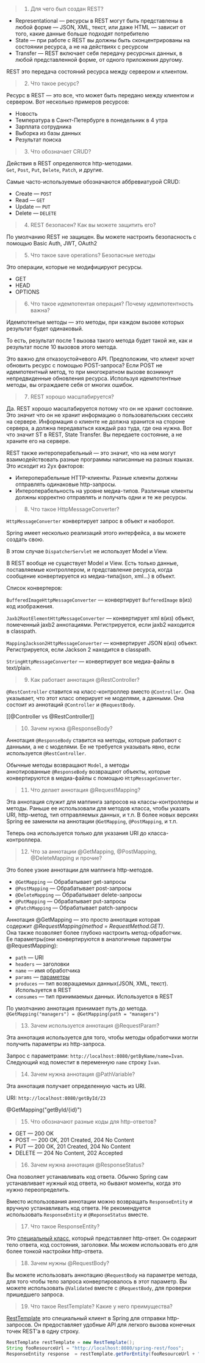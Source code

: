 > 1. Для чего был создан REST?

- Representational — ресурсы в REST могут быть представлены в любой форме — JSON, XML, текст, или даже HTML — зависит от того, какие данные больше подходят потребителю
- State — при работе с REST вы должны быть сконцентрированы на состоянии ресурса, а не на действиях с ресурсом
- Transfer — REST включает себя передачу ресурсных данных, в любой представленной форме, от одного приложения другому.

REST это передача состояний ресурса между сервером и клиентом.

> 2. Что такое ресурс?

Ресурс в REST — это все, что может быть передано между клиентом и сервером.  Вот несколько примеров ресурсов:

- Новость
- Температура в Санкт-Петербурге в понедельник в 4 утра
- Зарплата сотрудника
- Выборка из базы данных
- Результат поиска

> 3. Что обозначает CRUD?

Действия в REST определяются http-методами.  
`Get`, `Post`, `Put`, `Delete`, `Patch`, и другие.

Самые часто-используемые обозначаются аббревиатурой CRUD:

- Create — `POST`
- Read — `GET`
- Update — `PUT`
- Delete — `DELETE`

> 4. REST безопасен? Как вы можете защитить его?

По умолчанию REST не защищен. Вы можете настроить безопасность с помощью Basic Auth, JWT, OAuth2

> 5. Что такое save operations? Безопасные методы

Это операции, которые не модифицируют ресурсы.

- GET
- HEAD
- OPTIONS

> 6. Что такое идемпотентая операция? Почему идемпотентность важна? 

Идемпотентые методы — это методы, при каждом вызове которых результат будет одинаковый.

То есть, результат после 1 вызова такого метода будет такой же, как и результат после 10 вызовов этого метода.

Это важно для отказоустойчевого API. Предположим, что клиент хочет обновить ресурс с помощью POST-запроса? Если POST не идемпотентный метод, то при многократном вызове возникнут непредвиденные обновления ресурса. Используя идемпотентные методы, вы ограждаете себя от многих ошибок.

> 7. REST хорошо масштабируется?

Да. REST хорошо масштабируется потому что он не хранит состояние. Это значит что он не хранит информацию о пользовательских сессиях на сервере. Информация о клиенте не должна хранится на стороне сервера, а должна передаваться каждый раз туда, где она нужна. Вот что значит ST в REST, State Transfer. Вы передаете состояние, а не храните его на сервере.

REST также интероперабельный — это значит, что на нем могут взаимодействовать разные программы написанные на разных языках. Это исходит из 2ух факторов:

- Интероперабельные HTTP-клиенты. Разные клиенты должны отправлять одинаковые http-запросы.
- Интероперабельность на уровне медиа-типов. Различные клиенты должны корректно отправлять и получать одни и те же ресурсы.

> 8. Что такое HttpMessageConverter?

`HttpMessageConverter` конвертирует запрос в объект и наоборот.

Spring имеет несколько реализаций этого интерфейса, а вы можете создать свою.

В этом случае `DispatcherServlet` не использует Model и View.

В REST вообще не существует Model и View. Есть только данные, поставляемые контроллером, и представление ресурса, когда сообщение конвертируется из медиа-типа(json, xml...) в объект.

Список конвертеров:

`BufferedImageHttpMessageConverter` — конвертирует `BufferedImage` в(из) код изображения.

`Jaxb2RootElementHttpMessageConverter` — конвертирует xml в(из) объект, помеченный jaxb2 аннотациями. Регистрируется, если jaxb2 находится в classpath.

`MappingJackson2HttpMessageConverter` — конвертирует JSON в(из) объект. Регистрируется, если Jackson 2 находится в classpath.

`StringHttpMessageConverter` — конвертирует все медиа-файлы в text/plain.

> 9. Как работает аннотация @RestController?

`@RestController` ставится на класс-контроллер вместо `@Controller`. Она указывает, что этот класс оперирует не моделями, а данными. Она состоит из аннотаций `@Controller` и `@RequestBody`.

[[@Controller vs @RestController]]

> 10. Зачем нужна @ResponseBody?

Аннотация `@ResponseBody` ставится на методы, которые работают с данными, а не с моделями. Ее не требуется указывать явно, если используется `@RestController`.

Обычные методы возвращают `Model`, а методы аннотированные `@ResponseBody` возвращают объекты, которые конвертируются в медиа-файлы с помощью `HttpMessageConverter`.

> 11. Что делает аннотация @RequestMapping?

Эта аннотация служит для маппинга запросов на классы-контроллеры и методы.  Раньше ее использовали для методов класса, чтобы указать URI, http-метод, тип отправляемых данных, и т.п. В более новых версиях Spring ее заменили на аннотации `@GetMapping`, `@PostMapping`, и т.п.

Теперь она используется только для указания URI до класса-контроллера.

> 12. Что за аннотации @GetMapping, @PostMapping, @DeleteMapping и прочие?

Это более узкие аннотации для маппинга http-методов.

- `@GetMapping` — Обрабатывает get-запросы
- `@PostMapping` — Обрабатывает post-запросы
- `@DeleteMapping` — Обрабатывает delete-запросы
- `@PutMapping` — Обрабатывает put-запросы
- `@PatchMapping` — Обрабатывает patch-запросы

Аннотация @GetMapping — это просто аннотация которая содержит _@RequestMapping(method = RequestMethod.GET)_.  
Она также позволяет более глубоко настроить метод-обработчик.  
Ее параметры(они конвертируются в аналогичные параметры @RequestMapping):

- `path` — URI
- `headers` — заголовки
- `name` — имя обработчика
- `params` — [параметры](https://docs.spring.io/spring-framework/docs/current/javadoc-api/org/springframework/web/bind/annotation/RequestMapping.html#params--)
- `produces` — тип возвращаемых данных(JSON, XML, текст). Используется в REST
- `consumes` — тип принимаемых данных. Используется в REST

По умолчанию аннотация принимает путь до метода.
`@GetMapping("managers") = @GetMapping(path = "managers")`

> 13. Зачем используется аннотация @RequestParam?

Эта аннотация используется для того, чтобы методы обработчики могли получить параметры из http-запроса.

Запрос с параметрами: `http://localhost:8080/getByName/name=Ivan`.  
Следующий код поместит в переменную `name` строку `Ivan`.

> 14. Зачем нужна аннотация @PathVariable? 

Эта аннотация получает определенную часть из URI.

URI: `http://localhost:8080/getById/23`

@GetMapping("getById/{id}")

> 15. Что обозначают разные коды для http-ответов?

- GET — 200 OK
- POST — 200 OK, 201 Created, 204 No Content
- PUT — 200 OK, 201 Created, 204 No Content
- DELETE — 204 No Content, 202 Accepted

> 16.  Зачем нужна аннотация @ResponseStatus?

Она позволяет устанавливать код ответа. Обычно Spring сам устанавливает нужный код ответа, но бывают моменты, когда это нужно переопределить.

Вместо использования аннотации можно возвращать `ResponseEntity` и вручную устанавливать код ответа. Не рекомендуется использовать `ResponseEntity` и `@ReponseStatus` вместе.

> 17. Что такое ResponseEntity?

Это [специальный класс](https://docs.spring.io/spring/docs/current/javadoc-api/org/springframework/http/ResponseEntity.html), который представляет http-ответ. Он содержит тело ответа, код состояния, заголовки. Мы можем использовать его для более тонкой настройки http-ответа.

> 18. Зачем нужны @RequestBody?

Вы можете использовать аннотацию `@RequestBody` на параметре метода, для того чтобы тело запроса конвертировалось в этот параметр. Вы можете использовать `@Validated` вместе с `@RequestBody`, для проверки пришедшего запроса.

> 19. Что такое RestTemplate? Какие у него преимущества?

[RestTemplate](https://docs.spring.io/spring/docs/current/javadoc-api/org/springframework/web/client/RestTemplate.html) это специальный клиент в Spring для отправки http-запросов. Он предоставляет удобные API для легкого вызова конечных точек REST’а в одну строку.

```java
RestTemplate restTemplate = new RestTemplate();
String fooResourceUrl = "http://localhost:8080/spring-rest/foos";
ResponseEntity response  = restTemplate.getForEntity(fooResourceUrl + "/1", String.class);
```



